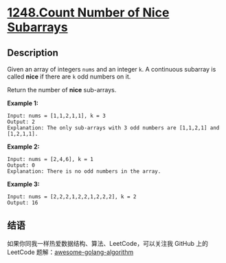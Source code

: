 # [1248.Count Number of Nice Subarrays][title]

## Description
Given an array of integers `nums` and an integer `k`. A continuous subarray is called **nice** if there are `k` odd numbers on it.

Return the number of **nice** sub-arrays.

**Example 1:**

```
Input: nums = [1,1,2,1,1], k = 3
Output: 2
Explanation: The only sub-arrays with 3 odd numbers are [1,1,2,1] and [1,2,1,1].
```

**Example 2:**

```
Input: nums = [2,4,6], k = 1
Output: 0
Explanation: There is no odd numbers in the array.
```

**Example 3:**

```
Input: nums = [2,2,2,1,2,2,1,2,2,2], k = 2
Output: 16
```

## 结语

如果你同我一样热爱数据结构、算法、LeetCode，可以关注我 GitHub 上的 LeetCode 题解：[awesome-golang-algorithm][me]

[title]: https://leetcode.com/problems/count-number-of-nice-subarrays/
[me]: https://github.com/Golang-Solutions/awesome-golang-algorithm
